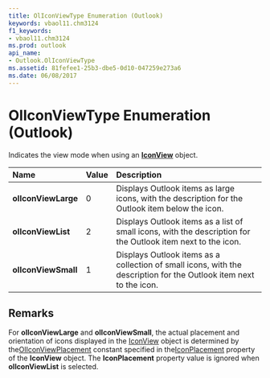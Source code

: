 ```yaml
---
title: OlIconViewType Enumeration (Outlook)
keywords: vbaol11.chm3124
f1_keywords:
- vbaol11.chm3124
ms.prod: outlook
api_name:
- Outlook.OlIconViewType
ms.assetid: 81fefee1-25b3-dbe5-0d10-047259e273a6
ms.date: 06/08/2017
---
```



# OlIconViewType Enumeration (Outlook)

Indicates the view mode when using an  **[IconView](iconview-object-outlook.md)** object.



|**Name**|**Value**|**Description**|
|:-----|:-----|:-----|
| **olIconViewLarge**|0|Displays Outlook items as large icons, with the description for the Outlook item below the icon.|
| **olIconViewList**|2|Displays Outlook items as a list of small icons, with the description for the Outlook item next to the icon.|
| **olIconViewSmall**|1|Displays Outlook items as a collection of small icons, with the description for the Outlook item next to the icon.|

## Remarks

For  **olIconViewLarge** and **olIconViewSmall**, the actual placement and orientation of icons displayed in the [IconView](iconview-object-outlook.md) object is determined by the[OlIconViewPlacement](oliconviewplacement-enumeration-outlook.md) constant specified in the[IconPlacement](iconview-iconplacement-property-outlook.md) property of the **IconView** object. The **IconPlacement** property value is ignored when **olIconViewList** is selected.


